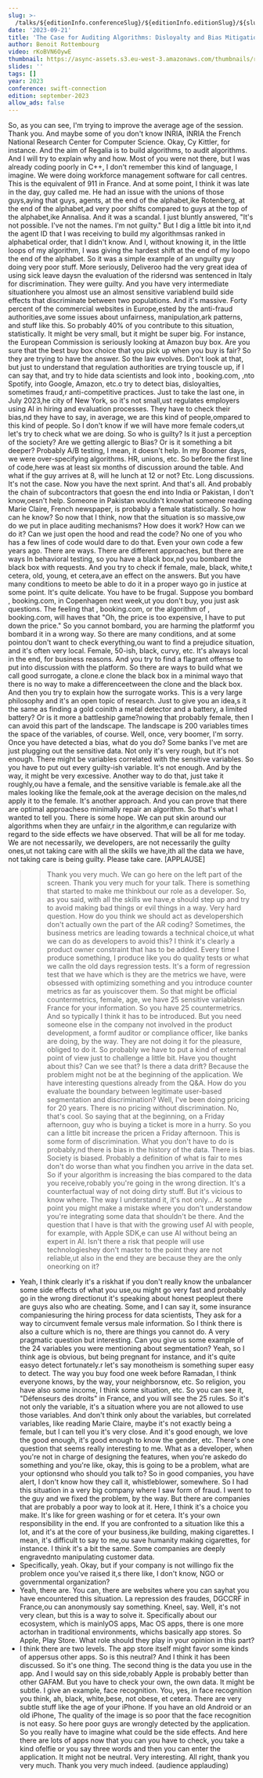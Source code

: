 ```yaml
---
slug: >-
  /talks/${editionInfo.conferenceSlug}/${editionInfo.editionSlug}/${slugifiedSpeaker}-${slugifiedTalkTitle}
date: '2023-09-21'
title: 'The Case for Auditing Algorithms: Disloyalty and Bias Mitigation'
author: Benoit Rottembourg
video: rKoBVN6OywE
thumbnail: https://async-assets.s3.eu-west-3.amazonaws.com/thumbnails/rKoBVN6OywE.jpg
slides: ''
tags: []
year: 2023
conference: swift-connection
edition: september-2023
allow_ads: false
---
```

So, as you can see, I'm trying to improve the average age of the session.
Thank you.
And maybe some of you don't know INRIA,
INRIA the French National Research Center for Computer Science.
Okay, Cy Kittler, for instance.
And the aim of Regalia is to build algorithms, to audit algorithms.
And I will try to explain why and how.
Most of you were not there, but I was already coding poorly in C++,
I don't remember this kind of language, I imagine.
We were doing workforce management software for call centres.
This is the equivalent of 911 in France.
And at some point, I think it was late in the day, guy called me.
He had an issue with the unions of those guys,aying that guys, agents, at the end of the alphabet,ike Rotenberg, at the end of the alphabet,ad very poor shifts compared to guys at the top of the alphabet,ike Annalisa.
And it was a scandal.
I just bluntly answered,
"It's not possible. I've not the names.
I'm not guilty."
But I dig a little bit into it,nd the agent ID that I was receiving to build my algorithmsas ranked in alphabetical order, that I didn't know.
And I, without knowing it, in the little loops of my algorithm,
I was giving the hardest shift at the end of my loopo the end of the alphabet.
So it was a simple example of an unguilty guy doing very poor stuff.
More seriously,
Deliveroo had the very great idea of using sick leave daysn the evaluation of the ridersnd was sentenced in Italy for discrimination.
They were guilty.
And you have very intermediate situationhere you almost use an almost sensitive variablend build side effects that discriminate between two populations.
And it's massive.
Forty percent of the commercial websites in Europe,ested by the anti-fraud authorities,ave some issues about unfairness, manipulation,ark patterns, and stuff like this.
So probably 40% of you contribute to this situation, statistically.
It might be very small, but it might be super big.
For instance, the European Commission is seriously looking at Amazon buy box.
Are you sure that the best buy box choice that you pick up when you buy is fair?
So they are trying to have the answer.
So the law evolves.
Don't look at that, but just to understand that regulation authorities are trying touscle up, if I can say that, and try to hide data scientists and look into , booking.com, ,nto Spotify, into Google, Amazon, etc.o try to detect bias, disloyalties, sometimes fraud,r anti-competitive practices.
Just to take the last one, in July 2023,he city of New York, so it's not small,ust regulates employers using AI in hiring and evaluation processes.
They have to check their bias,nd they have to say, in average, we are this kind of people,ompared to this kind of people.
So I don't know if we will have more female coders,ut let's try to check what we are doing.
So who is guilty?
Is it just a perception of the society?
Are we getting allergic to Bias?
Or is it something a bit deeper?
Probably A/B testing, I mean, it doesn't help.
In my Boomer days, we were over-specifying algorithms.
HR, unions, etc.
So before the first line of code,here was at least six months of discussion around the table.
And what if the guy arrives at 8, will he lunch at 12 or not?
Etc.
Long discussions.
It's not the case.
Now you have the next sprint.
And that's all.
And probably the chain of subcontractors that goesn the end into India or Pakistan, I don't know,oesn't help.
Someone in Pakistan wouldn't knowhat someone reading Marie Claire,
French newspaper, is probably a female statistically.
So how can he know?
So now that I think, now that the situation is so massive,ow do we put in place auditing mechanisms?
How does it work?
How can we do it?
Can we just open the hood and read the code?
No one of you who has a few lines of code would dare to do that.
Even your own code a few years ago.
There are ways.
There are different approaches, but there are ways
In behavioral testing, so you have a black box,nd you bombard the black box with requests.
And you try to check if female, male, black, white,t cetera, old, young, et cetera,ave an effect on the answers.
But you have many conditions to meeto be able to do it in a proper wayo go in justice at some point.
It's quite delicate.
You have to be frugal.
Suppose you bombard , booking.com,  in Copenhagen next week,ut you don't buy, you just ask questions.
The feeling that , booking.com,  or the algorithm of , booking.com,  will haves that "Oh, the price is too expensive, I have to put down the price."
So you cannot bombard, you are harming the platformf you bombard it in a wrong way.
So there are many conditions, and at some pointou don't want to check everything,ou want to find a prejudice situation, and it's often very local.
Female, 50-ish, black, curvy, etc.
It's always local in the end, for business reasons.
And you try to find a flagrant offense to put into discussion with the platform.
So there are ways to build what we call good surrogate, a clone.e clone the black box in a minimal wayo that there is no way to make a differenceetween the clone and the black box.
And then you try to explain how the surrogate works.
This is a very large philosophy and it's an open topic of research.
Just to give you an idea,s it the same as finding a gold coinith a metal detector and a battery, a limited battery?
Or is it more a battleship game?nowing that probably female, then I can avoid this part of the landscape.
The landscape is 200 variables times the space of the variables, of course.
Well, once, very boomer, I'm sorry.
Once you have detected a bias, what do you do?
Some banks I've met are just plugging out the sensitive data.
Not only it's very rough, but it's not enough.
There might be variables correlated with the sensitive variables.
So you have to put out every guilty-ish variable.
It's not enough.
And by the way, it might be very excessive.
Another way to do that, just take it roughly,ou have a female, and the sensitive variable is female.ake all the males looking like the female,ook at the average decision on the males,nd apply it to the female.
It's another approach.
And you can prove that there are optimal approacheso minimally repair an algorithm.
So that's what I wanted to tell you.
There is some hope.
We can put skin around our algorithms when they are unfair,r in the algorithm,e can regularize with regard to the side effects we have observed.
That will be all for me today.
We are not necessarily, we developers, are not necessarily the guilty ones,ut not taking care with all the skills we have,ith all the data we have, not taking care is being guilty.
Please take care.
[APPLAUSE]
>> Thank you very much.
We can go here on the left part of the screen.
Thank you very much for your talk.
There is something that started to make me thinkbout our role as a developer.
So, as you said, with all the skills we have,e should step up and try to avoid making bad things or evil things in a way.
Very hard question.
How do you think we should act as developershich don't actually own the part of the AR coding?
Sometimes, the business metrics are leading towards a technical choice,ut what we can do as developers to avoid this?
I think it's clearly a product owner constraint that has to be added.
Every time I produce something, I produce like you do quality tests or what we calln the old days regression tests.
It's a form of regression test that we have which is they are the metrics we have, were obsessed with optimizing something and you introduce counter metrics as far as youiscover them.
So that might be official countermetrics, female, age, we have 25 sensitive variablesn France for your information.
So you have 25 countermetrics.
And so typically I think it has to be introduced.
But you need someone else in the company not involved in the product development, a formf auditor or compliance officer, like banks are doing, by the way.
They are not doing it for the pleasure, obliged to do it.
So probably we have to put a kind of external point of view just to challenge a little bit.
Have you thought about this?
Can we see that?
Is there a data drift?
Because the problem might not be at the beginning of the application.
We have interesting questions already from the Q&A.
How do you evaluate the boundary between legitimate user-based segmentation and discrimination?
Well, I've been doing pricing for 20 years.
There is no pricing without discrimination.
No, that's cool.
So saying that at the beginning, on a Friday afternoon, guy who is buying a ticket is more in a hurry.
So you can a little bit increase the pricen a Friday afternoon.
This is some form of discrimination.
What you don't have to do is probably,nd there is bias in the history of the data.
There is bias.
Society is biased.
Probably a definition of what is fair to mes don't do worse than what you findhen you arrive in the data set.
So if your algorithm is increasing the bias compared to the data you receive,robably you're going in the wrong direction.
It's a counterfactual way of not doing dirty stuff.
But it's vicious to know where.
The way I understand it, it's not only...
At some point you might make a mistake where you don't understandow you're integrating some data that shouldn't be there.
And the question that I have is that with the growing usef AI with people, for example, with Apple SDK,e can use AI without being an expert in AI.
Isn't there a risk that people will use technologieshey don't master to the point they are not reliable,ut also in the end they are because they are the only oneorking on it?
- Yeah, I think clearly it's a riskhat if you don't really know the unbalancer some side effects of what you use,ou might go very fast and probably go in the wrong directionut it's speaking about honest peopleut there are guys also who are cheating.
Some, and I can say it, some insurance companiesuring the hiring process for data scientists,
They ask for a way to circumvent female versus male information.
So I think there is also a culture which is no, there are things you cannot do.
A very pragmatic question but interesting.
Can you give us some example of the 24 variables you were mentioning about segmentation?
Yeah, so I think age is obvious, but being pregnant for instance, and it's quite easyo detect fortunately.r let's say monotheism is something super easy to detect.
The way you buy food one week before Ramadan, I think everyone knows, by the way, your neighborsnow, etc.
So religion, you have also some income, I think some situation, etc.
So you can see it, "Défenseurs des droits" in France, and you will see the 25 rules.
So it's not only the variable, it's a situation where you are not allowed to use those variables.
And don't think only about the variables, but correlated variables, like reading Marie
Claire, maybe it's not exactly being a female, but I can tell you it's very close.
And it's good enough, we love the good enough, it's good enough to know the gender, etc.
There's one question that seems really interesting to me.
What as a developer, when you're not in charge of designing the features, when you're askedo do something and you're like, okay, this is going to be a problem, what are your optionsnd who should you talk to?
So in good companies, you have alert, I don't know how they call it, whistleblower, somewhere.
So I had this situation in a very big company where I saw form of fraud.
I went to the guy and we fixed the problem, by the way.
But there are companies that are probably a poor way to look at it.
Here, I think it's a choice you make.
It's like for green washing or for et cetera.
It's your own responsibility in the end.
If you are confronted to a situation like this a lot, and it's at the core of your business,ike building, making cigarettes.
I mean, it's difficult to say to me,ou save humanity making cigarettes, for instance.
I think it's a bit the same.
Some companies are deeply engravednto manipulating customer data.
- Specifically, yeah.
Okay, but if your company is not willingo fix the problem once you've raised it,s there like, I don't know,
NGO or governmental organization?
- Yeah, there are.
You can, there are websites where you can sayhat you have encountered this situation.
La repression des fraudes, DGCCRF in France,ou can anonymously say something.
Kneel, say.
Well, it's not very clean, but this is a way to solve it.
Specifically about our ecosystem, which is mainlyOS apps, Mac OS apps, there is one more actorhan in traditional environments, whichs basically app stores.
So Apple, Play Store.
What role should they play in your opinion in this part?
- I think there are two levels.
The app store itself might favor some kinds of appersus other apps.
So is this neutral?
And I think it has been discussed.
So it's one thing.
The second thing is the data you use in the app.
And I would say on this side,robably Apple is probably better than other GAFAM.
But you have to check your own, the own data.
It might be subtle.
I give an example, face recognition.
You, yes, in face recognition you think, ah, black, white,bese, not obese, et cetera.
There are very subtle stuff like the age of your iPhone.
If you have an old Android or an old iPhone,
The quality of the image is so poor that the face recognition is not easy.
So here poor guys are wrongly detected by the application.
So you really have to imagine what could be the side effects.
And here there are lots of apps now that you can you have to check, you take a kind ofelfie or you say three words and then you can enter the application.
It might not be neutral.
Very interesting.
All right, thank you very much.
Thank you very much indeed.
(audience applauding)